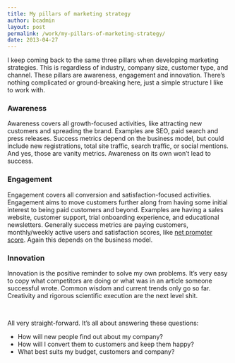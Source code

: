 ```yaml
---
title: My pillars of marketing strategy
author: bcadmin
layout: post
permalink: /work/my-pillars-of-marketing-strategy/
date: 2013-04-27
---
```

I keep coming back to the same three pillars when developing marketing strategies. This is regardless of industry, company size, customer type, and channel. These pillars are awareness, engagement and innovation. There’s nothing complicated or ground-breaking here, just a simple structure I like to work with.

### Awareness

Awareness covers all growth-focused activities, like attracting new customers and spreading the brand. Examples are SEO, paid search and press releases. Success metrics depend on the business model, but could include new registrations, total site traffic, search traffic, or social mentions. And yes, those are vanity metrics. Awareness on its own won’t lead to success.

### Engagement

Engagement covers all conversion and satisfaction-focused activities. Engagement aims to move customers further along from having some initial interest to being paid customers and beyond. Examples are having a sales website, customer support, trial onboarding experience, and educational newsletters. Generally success metrics are paying customers, monthly/weekly active users and satisfaction scores, like <a href="http://en.wikipedia.org/wiki/Net_Promoter" target="_blank">net promoter score</a>. Again this depends on the business model.

### Innovation

Innovation is the positive reminder to solve my own problems. It’s very easy to copy what competitors are doing or what was in an article someone successful wrote. Common wisdom and current trends only go so far. Creativity and rigorous scientific execution are the next level shit.

&nbsp;

All very straight-forward. It’s all about answering these questions:

*   How will new people find out about my company?
*   How will I convert them to customers and keep them happy?
*   What best suits my budget, customers and company?